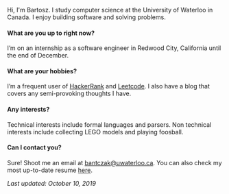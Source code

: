 Hi, I'm Bartosz. I study computer science at the University of Waterloo in Canada. I enjoy building software and solving problems.

#### What are you up to right now?
I’m on an internship as a software engineer in Redwood City, California until the end of December.

#### What are your hobbies?
I’m a frequent user of [HackerRank](https://www.hackerrank.com/b_antczak) and [Leetcode](https://leetcode.com/bantczak/). I also have a blog that covers any semi-provoking thoughts I have.

#### Any interests?
Technical interests include formal languages and parsers. Non technical interests include collecting LEGO models and playing foosball.

#### Can I contact you?
Sure! Shoot me an email at <bantczak@uwaterloo.ca>. You can also check my most up-to-date resume [here](https://v2.overleaf.com/read/zyccsckvkkws).

*Last updated: October 10, 2019*